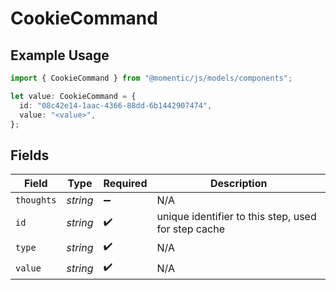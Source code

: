 # CookieCommand

## Example Usage

```typescript
import { CookieCommand } from "@momentic/js/models/components";

let value: CookieCommand = {
  id: "08c42e14-1aac-4366-88dd-6b1442907474",
  value: "<value>",
};
```

## Fields

| Field                                               | Type                                                | Required                                            | Description                                         |
| --------------------------------------------------- | --------------------------------------------------- | --------------------------------------------------- | --------------------------------------------------- |
| `thoughts`                                          | *string*                                            | :heavy_minus_sign:                                  | N/A                                                 |
| `id`                                                | *string*                                            | :heavy_check_mark:                                  | unique identifier to this step, used for step cache |
| `type`                                              | *string*                                            | :heavy_check_mark:                                  | N/A                                                 |
| `value`                                             | *string*                                            | :heavy_check_mark:                                  | N/A                                                 |